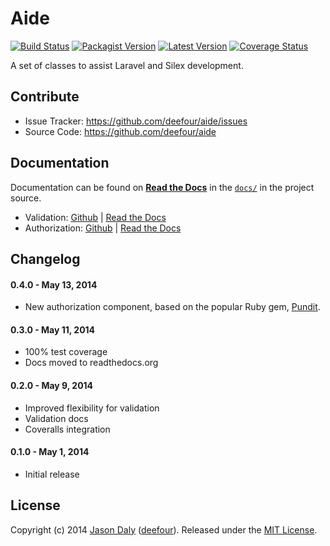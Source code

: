 # Aide


[![Build Status](https://travis-ci.org/deefour/Aide.svg)](https://travis-ci.org/deefour/Aide)
[![Packagist Version](http://img.shields.io/packagist/v/deefour/Aide.svg)](https://packagist.org/packages/deefour/Aide)
[![Latest Version](http://img.shields.io/github/tag/deefour/Aide.svg)](https://github.com/deefour/Aide/releases)
[![Coverage
Status](https://coveralls.io/repos/deefour/Aide/badge.png?branch=master)](https://coveralls.io/r/deefour/Aide?branch=master)

A set of classes to assist Laravel and Silex development.

Contribute
----------

- Issue Tracker: https://github.com/deefour/aide/issues
- Source Code: https://github.com/deefour/aide

## Documentation

Documentation can be found on [**Read the Docs**](http://aide.readthedocs.org/en/latest) in the [`docs/`](https://github.com/deefour/Aide/blob/master/docs) in the project source.

 - Validation: [Github](https://github.com/deefour/Aide/blob/master/docs/validation.rst) | [Read the Docs](http://aide.readthedocs.org/en/latest/validation.html)
 - Authorization: [Github](https://github.com/deefour/Aide/blob/master/docs/authorization.rst) | [Read the Docs](http://aide.readthedocs.org/en/latest/authorization.html)

## Changelog

#### 0.4.0 - May 13, 2014

 - New authorization component, based on the popular Ruby gem, [Pundit](https://github.com/elabs/pundit).

#### 0.3.0 - May 11, 2014

 - 100% test coverage
 - Docs moved to readthedocs.org

#### 0.2.0 - May 9, 2014

 - Improved flexibility for validation
 - Validation docs
 - Coveralls integration

#### 0.1.0 - May 1, 2014

 - Initial release

## License

Copyright (c) 2014 [Jason Daly](http://www.deefour.me) ([deefour](https://github.com/deefour)). Released under the [MIT License](http://deefour.mit-license.org/).
